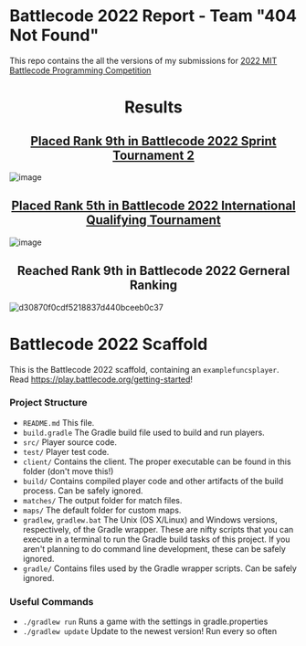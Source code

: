 # Battlecode 2022 Report - Team "404 Not Found"
This repo contains the all the versions of my submissions for [2022 MIT Battlecode Programming Competition](https://battlecode.org/)

<h1 align="center">Results</h1>

<h2 align="center">
    <a href="https://challonge.com/bc22_sprint2">
    Placed Rank 9th in Battlecode 2022 Sprint Tournament 2
    </a>
</h2>

![image](https://user-images.githubusercontent.com/71692995/155434082-d043e2f4-1733-411d-bc8b-3af77ee1835e.png)

<h2 align="center">
    <a href="https://challonge.com/w2dpjaa3">
    Placed Rank 5th in Battlecode 2022 International Qualifying Tournament
    </a>
</h2>

![image](https://user-images.githubusercontent.com/71692995/155427839-cbb7b84a-7c23-4e07-a98c-7c75f58651b9.png)

<h2 align="center">
    Reached Rank 9th in Battlecode 2022 Gerneral Ranking
</h2>

![d30870f0cdf5218837d440bceeb0c37](https://user-images.githubusercontent.com/71692995/155449946-42731843-531b-4ce6-aa75-f9f97e834bdf.jpg)



# Battlecode 2022 Scaffold

This is the Battlecode 2022 scaffold, containing an `examplefuncsplayer`. Read https://play.battlecode.org/getting-started!

### Project Structure

- `README.md`
    This file.
- `build.gradle`
    The Gradle build file used to build and run players.
- `src/`
    Player source code.
- `test/`
    Player test code.
- `client/`
    Contains the client. The proper executable can be found in this folder (don't move this!)
- `build/`
    Contains compiled player code and other artifacts of the build process. Can be safely ignored.
- `matches/`
    The output folder for match files.
- `maps/`
    The default folder for custom maps.
- `gradlew`, `gradlew.bat`
    The Unix (OS X/Linux) and Windows versions, respectively, of the Gradle wrapper. These are nifty scripts that you can execute in a terminal to run the Gradle build tasks of this project. If you aren't planning to do command line development, these can be safely ignored.
- `gradle/`
    Contains files used by the Gradle wrapper scripts. Can be safely ignored.


### Useful Commands

- `./gradlew run`
    Runs a game with the settings in gradle.properties
- `./gradlew update`
    Update to the newest version! Run every so often


